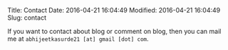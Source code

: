 Title: Contact
Date: 2016-04-21 16:04:49
Modified: 2016-04-21 16:04:49
Slug: contact

If you want to contact about blog or comment on blog, then you can mail me at `abhijeetkasurde21 [at] gmail [dot] com`.

